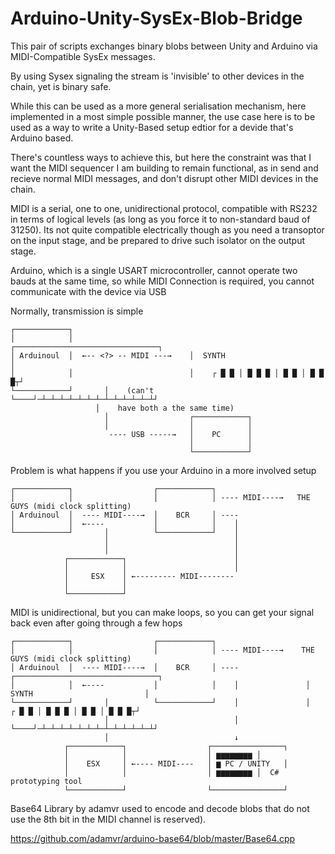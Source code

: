 # Arduino-Unity-SysEx-Blob-Bridge
This pair of scripts exchanges binary blobs between Unity and Arduino  via MIDI-Compatible SysEx messages.

By using Sysex signaling the stream is 'invisible' to other devices in the chain, yet is binary safe.

While this can be used as a more general serialisation mechanism, here implemented in a most simple possible manner, the use case here is to be used as a way to write a Unity-Based setup edtior for a devide that's Arduino based.

There's countless ways to achieve this, but here the constraint was that I want the MIDI sequencer I am building to remain functional, as in send and recieve normal MIDI messages, and don't disrupt other MIDI devices in the chain.

MIDI is a serial, one to one, unidirectional protocol, compatible with RS232 in terms of logical levels (as long as you force it to non-standard baud of 31250). Its not quite compatible electrically though as you need a transoptor on the input stage, and be prepared to drive such isolator on the output stage. 

 Arduino, which is a single USART microcontroller, cannot operate two bauds at the same time, so while MIDI Connection is required, you cannot communicate with the device via USB
 
 Normally, transmission is simple
 

	┌────────────┐                          
	│            │                          ┌────────────────────────────────┐
 	│ Arduinoul  │  ←-- <?> -- MIDI ---→    │  SYNTH                         │
	│            │                          │    ┌ █ █ │ █ █ █ │ █ █ │ █ █ █┬┘
	└────────────┘       │    (can't        └────┘─┴─┴─┴─┴─┴─┴─┴─┴─┴─┴─┴─┴─┴┘
                       │    have both a the same time)
	                     │                  ┌────────────┐                  
	                     │                  │            │                  
 	                      ---- USB -----→   │    PC      │    
	                                        │            │                    
	                                        └────────────┘                
	                      
                       
                     
                       
                       
Problem is what happens if you use your Arduino in a more involved setup



	┌────────────┐                  ┌────────────┐  
	│            │                  │            │ ---- MIDI----→   THE GUYS (midi clock splitting)
 	│ Arduinoul  │  ---- MIDI----→  │    BCR     │ ----     
	│            │  ←----           │            │    │ 
	└────────────┘       │          └────────────┘    │ 
	                     │                            │ 
	                     │                            │    
	            ┌────────────┐                        │
	            │            │                        │ 
	            │     ESX    │ ←--------- MIDI--------   
	            │            │                  
	            └────────────┘                                  


MIDI is unidirectional, but you can make loops, so you can get your signal back even after going through a few hops

	┌────────────┐                  ┌────────────┐  
	│            │                  │            │ ---- MIDI----→    THE GUYS (midi clock splitting)
 	│ Arduinoul  │  ---- MIDI----→  │    BCR     │ ----               ┌────────────────────────────────┐
	│            │  ←----           │            │    │               │  SYNTH                         │
	└────────────┘       │          └────────────┘    │               │    ┌ █ █ │ █ █ █ │ █ █ │ █ █ █┬┘ 
	                     │                            │               └────┘─┴─┴─┴─┴─┴─┴─┴─┴─┴─┴─┴─┴─┴┘  
	                     │                            ↓    
	            ┌────────────┐                  ┌────────────────┐
	            │            │                  │ ▆▆▆▆▆▆▆▆ │  
	            │    ESX     │ ←---- MIDI----   │ ▆ PC / UNITY   │
	            │            │                  │ ▆▆▆▆▆▆▆▆ │  C# prototyping tool
	            └────────────┘                  └────────────────┘                   



Base64 Library by adamvr used to encode and decode blobs that do not use the 8th bit in the MIDI channel is reserved).

https://github.com/adamvr/arduino-base64/blob/master/Base64.cpp
